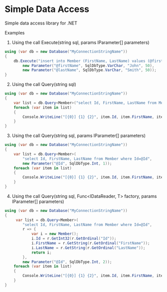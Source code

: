 Simple Data Access
================

Simple data access library for .NET

Examples

1. Using the call Execute(string sql, params IParameter[] parameters)

```csharp
using (var db = new Database("MyConnectionStringName"))
{
	db.Execute("insert into Member (FirstName, LastName) values (@firstName, @lastName)",
		new Parameter("@firstName", SqlDbType.VarChar, "John", 50),
		new Parameter("@lastName", SqlDbType.VarChar, "Smith", 50));
}
```

2. Using the call Query<T>(string sql)

```csharp
using (var db = new Database("MyConnectionStringName"))
{
	var list = db.Query<Member>("select Id, FirstName, LastName from Member");
	foreach (var item in list)
	{
		Console.WriteLine("[{0}] {1} {2}", item.Id, item.FirstName, item.LastName);
	}
}
```

3. Using the call Query<T>(string sql, params IParameter[] parameters)

```csharp
using (var db = new Database("MyConnectionStringName"))
{
	var list = db.Query<Member>(
		"select Id, FirstName, LastName from Member where Id=@Id", 
		new Parameter("@Id", SqlDbType.Int, 1));
	foreach (var item in list)
	{
		Console.WriteLine("[{0}] {1} {2}", item.Id, item.FirstName, item.LastName);
	}
}
```

4. Using the call Query<T>(string sql, Func<IDataReader, T> factory, params IParameter[] parameters)

```csharp
using (var db = new Database("MyConnectionStringName"))
{
	 var list = db.Query<Member>(
		"select Id, FirstName, LastName from Member where Id=@Id", 
		r => {
			var i = new Member();
			i.Id = r.GetInt32(r.GetOrdinal("Id"));
			i.FirstName = r.GetString(r.GetOrdinal("FirstName"));
			i.LastName = r.GetString(r.GetOrdinal("LastName"));
			return i;
		},
		new Parameter("@Id", SqlDbType.Int, 2));
	foreach (var item in list)
	{
		Console.WriteLine("[{0}] {1} {2}", item.Id, item.FirstName, item.LastName);
	}
}
```
